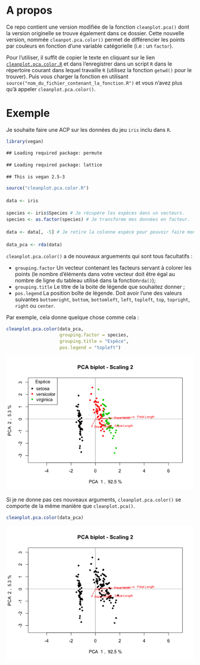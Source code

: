 # A propos

Ce repo contient une version modifiée de la fonction `cleanplot.pca()`
dont la version originelle se trouve également dans ce dossier. Cette
nouvelle version, nommée `cleanpot.pca.color()` permet de différencier
les points par couleurs en fonction d’une variable catégorielle (i.e :
un `factor`).

Pour l’utiliser, il suffit de copier le texte en cliquant sur le lien
[`cleanplot.pca.color.R`](cleanplot.pca.color.R) et dans l’enregistrer
dans un script `R` dans le répertoire courant dans lequel travaille `R`
(utilisez la fonction `getwd()` pour le trouver). Puis vous charger la
fonction en utilisant `source("nom_du_fichier_contenant_la_fonction.R")`
et vous n’avez plus qu’à appeler `cleanplot.pca.color()`.

# Exemple

Je souhaite faire une ACP sur les données du jeu `iris` inclu dans `R`.

``` r
library(vegan)
```

    ## Loading required package: permute

    ## Loading required package: lattice

    ## This is vegan 2.5-3

``` r
source("cleanplot.pca.color.R")

data <- iris

species <- iris$Species # Je récupère les espèces dans un vecteurs.
species <- as.factor(species) # Je transforme mes données en facteur.

data <- data[, -5] # Je retire la colonne espèce pour pouvoir faire mon ACP.

data_pca <- rda(data)
```

`cleanplot.pca.color()` a de nouveaux arguements qui sont tous
facultatifs :

  - `grouping.factor` Un vecteur contenant les facteurs servant à
    colorer les points (le nombre d’éléments dans votre vecteur doit
    être égal au nombre de ligne du tableau utilisé dans la
    fonction`rda()`);
  - `grouping.title` Le titre de la boite de légende que souhaitez
    donner ;
  - `pos.legend` La position boîte de légende. Doit avoir l’une des
    valeurs suivantes `bottomright`, `bottom`, `bottomleft`, `left`,
    `topleft`, `top`, `topright`, `right` ou `center`.

Par exemple, cela donne quelque chose comme cela :

``` r
cleanplot.pca.color(data_pca, 
                    grouping.factor = species,
                    grouping.title = "Espèce",
                    pos.legend = "topleft")
```

![](README_files/figure-gfm/acp-plot-color-1.png)<!-- -->

Si je ne donne pas ces nouveaux arguments, `cleanplot.pca.color()` se
comporte de la même manière que `cleanplot.pca()`.

``` r
cleanplot.pca.color(data_pca)
```

![](README_files/figure-gfm/acp-plot-classic-1.png)<!-- -->
